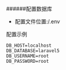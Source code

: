 ######配置数据库

- 配置文件位置:/.env

配置示例

```
DB_HOST=localhost
DB_DATABASE=laravel5
DB_USERNAME=root
DB_PASSWORD=root
```
